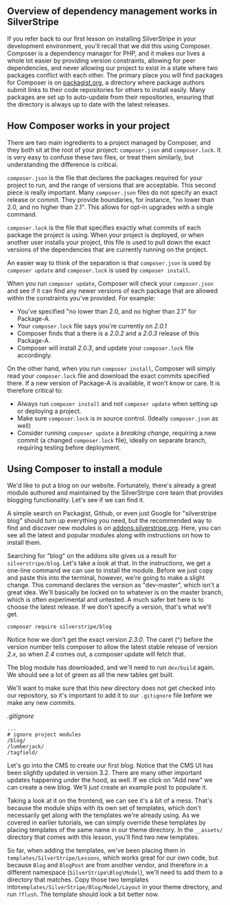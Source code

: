 ## Overview of dependency management works in SilverStripe

If you refer back to our first lesson on installing SilverStripe in your development environment, you'll recall that we did this using Composer. Composer is a dependency manager for PHP, and it makes our lives a whole lot easier by providing version constraints, allowing for peer dependencies, and never allowing our project to exist in a state where two packages conflict with each other. The primary place you will find packages for Composer is on [packagist.org](http://packagist.org), a directory where package authors submit links to their code repositories for others to install easily. Many packages are set up to auto-update from their repositories, ensuring that the directory is always up to date with the latest releases.

## How Composer works in your project

There are two main ingredients to a project managed by Composer, and they both sit at the root of your project: `composer.json` and `composer.lock`. It is very easy to confuse these two files, or treat them similarly, but understanding the difference is critical.

`composer.json` is the file that declares the packages required for your project to run, and the range of versions that are acceptable. This second piece is really important. Many `composer.json` files do not specify an exact release or commit. They provide boundaries, for instance, "no lower than 2.0, and no higher than 2.1". This allows for opt-in upgrades with a single command.

`composer.lock` is the file that specifies exactly what commits of each package the project is using. When your project is deployed, or when another user installs your project, this file is used to pull down the exact versions of the dependencies that are currently running on the project.

An easier way to think of the separation is that `composer.json` is used by `composer update` and `composer.lock` is used by `composer install`.

When you run `composer update`, Composer will check your `composer.json` and see if it can find any newer versions of each package that are allowed within the constraints you've provided. For example:

* You've specified "no lower than 2.0, and no higher than 2.1" for Package-A.
* Your `composer.lock` file says you're currently on *2.0.1*
* Composer finds that a there is a *2.0.2* and a *2.0.3* release of this Package-A.
* Composer will install *2.0.3*, and update your `composer.lock` file accordingly.

On the other hand, when you run `composer install`, Composer will simply read your `composer.lock` file and download the exact commits specified there. If a new version of Package-A is available, it won't know or care. It is therefore critical to:

* Always run `composer install` and not `composer update` when setting up or deploying a project.
* Make sure `composer.lock` is in source control. (Ideally `composer.json` as well)
* Consider running `composer update` a *breaking change*, requiring a new commit (a changed `composer.lock` file), ideally on separate branch, requiring testing before deployment.

## Using Composer to install a module

We'd like to put a blog on our website. Fortunately, there's already a great module authored and maintained by the SilverStripe core team that provides blogging functionality. Let's see if we can find it.

A simple search on Packagist, Github, or even just Google for "silverstripe blog" should turn up everything you need, but the recommended way to find and discover new modules is on [addons.silverstripe.org](http://addons.silverstripe.org). Here, you can see all the latest and popular modules along with instructions on how to install them.

Searching for "blog" on the addons site gives us a result for `silverstripe/blog`. Let's take a look at that. In the instructions, we get a one-line command we can use to install the module. Before we just copy and paste this into the terminal, however, we're going to make a slight change. This command declares the version as "dev-master", which isn't a great idea. We'll basically be locked on to whatever is on the master branch, which is often experimental and untested. A much safer bet here is to choose the latest release. If we don't specify a version, that's what we'll get.

```
composer require silverstripe/blog
```

Notice how we don't get the exact version *2.3.0*. The caret (^) before the version number tells composer to allow the latest stable release of version *2.x*, so when *2.4* comes out, a composer update will fetch that.

The blog module has downloaded, and we'll need to run `dev/build` again. We should see a lot of green as all the new tables get built.

We'll want to make sure that this new directory does not get checked into our repository, so it's important to add it to our `.gitignore` file before we make any new commits.

*.gitignore*
```
...
# ignore project modules
/blog/
/lumberjack/
/tagfield/
```

Let's go into the CMS to create our first blog. Notice that the CMS UI has been slightly updated in version 3.2. There are many other important updates happening under the hood, as well. If we click on "Add new" we can create a new blog. We'll just create an example post to populate it.

Taking a look at it on the frontend, we can see it's a bit of a mess. That's because the module ships with its own set of templates, which don't necessarily get along with the templates we're already using. As we covered in earlier tutorials, we can simply override these templates by placing templates of the same name in our theme directory. In the `__assets/` directory that comes with this lesson, you'll find two new templates.

So far, when adding the templates, we've been placing them in `templates/SilverStripe/Lessons`, which works great for our own code, but because `Blog` and `BlogPost` are from another vendor, and therefore in a different namespace (`SilverStripe\Blog\Model`), we'll need to add them to a directory that matches. Copy those two templates into`templates/SilverStripe/Blog/Model/Layout` in your theme directory, and run `?flush`. The template should look a bit better now.